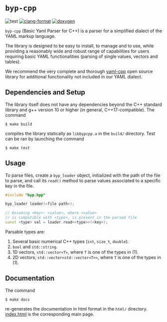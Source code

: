 # `byp-cpp`

![test](https://img.shields.io/badge/Tests-Passing-32CD32)
[![clang-format](https://img.shields.io/badge/code%20style-clang--format-blue)](https://clang.llvm.org/docs/ClangFormat.html)
[![doxygen](https://img.shields.io/badge/documentation-doxygen-blue)](https://www.doxygen.nl/)


`byp-cpp` (Basic Yaml Parser for C++) is a parser for a
simplified dialect of the YAML markup language.

The library is designed to be easy to install, to manage and to
use, while providing a reasonably wide and robust range of
capabilities for users requiring basic YAML functionalities
(parsing of single values, vectors and tables).

We recommend the very complete and thorough
[yaml-cpp](https://github.com/jbeder/yaml-cpp) open source
library for additional functionality not included in our YAML
dialect.




## Dependencies and Setup

The library itself does not have any dependencies beyond the
C++ standard library and g++ version 10 or higher (in general,
C++17-compatible). The command

```
$ make build
```

compiles the library statically as `libbypcpp.a` in the
`build/` directory. Test can be ran by launching the command

```
$ make test
```




## Usage

To parse files, create a `byp_loader` object, initialized with
the path of the file to parse, and call its `read()` method to
parse values associated to a specific key in the file.

```cpp
#include "byp.hpp"

byp_loader loader(<file path>);

// Assuming <key>: <value>, where <value>
// is compatible with <type>, is present in the parsed file
const <type> val = loader.read<<type>>(<key>);
```

Parsable types are:

1. Several basic numerical C++ types (`int`, `size_t`, `double`).
2. `bool` and `std::string`.
3. 1D vectors, `std::vector<T>`, where `T` is one of the types
   in (1).
4. 2D vectors, `std::vector<std::vector<T>>`, where `T` is one
   of the types in (1).




## Documentation

The command

```
$ make docs
```

re-generates the documentation in html format in the `html/`
directory. [index.html](html/index.html) is the corresponding
main page.
